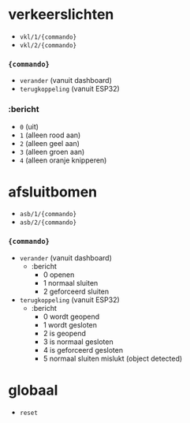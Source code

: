# verkeerslichten

- `vkl/1/{commando}`
- `vkl/2/{commando}`

### `{commando}`

- `verander` (vanuit dashboard)
- `terugkoppeling` (vanuit ESP32)

### :bericht

- `0` (uit)
- `1` (alleen rood aan)
- `2` (alleen geel aan)
- `3` (alleen groen aan)
- `4` (alleen oranje knipperen)

# afsluitbomen

- `asb/1/{commando}`
- `asb/2/{commando}`

### `{commando}`

- `verander` (vanuit dashboard)
  - :bericht
    - 0 openen
    - 1 normaal sluiten
    - 2 geforceerd sluiten
- `terugkoppeling` (vanuit ESP32)
  - :bericht
    - 0 wordt geopend
    - 1 wordt gesloten
    - 2 is geopend
    - 3 is normaal gesloten
    - 4 is geforceerd gesloten
    - 5 normaal sluiten mislukt (object detected)

# globaal

- `reset`
